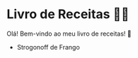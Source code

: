 # Livro de Receitas :woman_cook:

Olá! Bem-vindo ao meu livro de receitas! :wave:

- Strogonoff de Frango